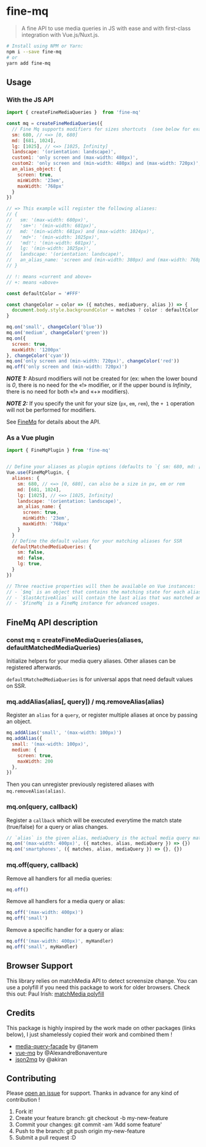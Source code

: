 # fine-mq

> A fine API to use media queries in JS with ease and with first-class integration with Vue.js/Nuxt.js.

```sh
# Install using NPM or Yarn:
npm i --save fine-mq
# or
yarn add fine-mq
```

## Usage

### With the JS API

```js
import { createFineMediaQueries }  from 'fine-mq'

const mq = createFineMediaQueries({
  // Fine Mq supports modifiers for sizes shortcuts  (see below for examples)
  sm: 680, // <=> [0, 680]
  md: [681, 1024],
  lg: [1025], // <=> [1025, Infinity]
  landscape: '(orientation: landscape)',
  custom1: 'only screen and (max-width: 480px)',
  custom2: 'only screen and (min-width: 480px) and (max-width: 720px)',
  an_alias_object: {
    screen: true,
    minWidth: '23em',
    maxWidth: '768px'
  }
})

// => This example will register the following aliases:
// {
//   sm: '(max-width: 680px)',
//   'sm+': '(min-width: 681px)',
//   md: '(min-width: 681px) and (max-width: 1024px)',
//   'md+': '(min-width: 1025px)',
//   'md!': '(min-width: 681px)',
//   lg: '(min-width: 1025px)',
//   landscape: '(orientation: landscape)',
//   an_alias_name: 'screen and (min-width: 380px) and (max-width: 768px)'
// }

// !: means «current and above»
// +: means «above»

const defaultColor = '#FFF'

const changeColor = color => ({ matches, mediaQuery, alias }) => {
  document.body.style.backgroundColor = matches ? color : defaultColor
}

mq.on('small', changeColor('blue'))
mq.on('medium', changeColor('green'))
mq.on({
  screen: true,
  maxWidth: '1200px'
}, changeColor('cyan'))
mq.on('only screen and (min-width: 720px)', changeColor('red'))
mq.off('only screen and (min-width: 720px)')
```

_**NOTE 1:**_ Absurd modifiers will not be created for  (ex: when the lower bound is _0_, there is no need for the «!» modifier, or if the upper bound is _Infinity_, there is no need for both «!» and «+» modifiers).

_**NOTE 2:**_ If you specify the unit for your size (`px`, `em`, `rem`), the `+ 1` operation will not be performed for modifiers.

See [FineMq](#finemq-api-description) for details about the API.

### As a Vue plugin

```js
import { FineMqPlugin } from 'fine-mq'


// Define your aliases as plugin options (defaults to `{ sm: 680, md: [681, 1024], lg: [1025] }` for Vue.js only, not the JS API)
Vue.use(FineMqPlugin, {
  aliases: {
    sm: 680, // <=> [0, 680], can also be a size in px, em or rem
    md: [681, 1024],
    lg: [1025], // <=> [1025, Infinity]
    landscape: '(orientation: landscape)',
    an_alias_name: {
      screen: true,
      minWidth: '23em',
      maxWidth: '768px'
    }
  }
  // Define the default values for your matching aliases for SSR
  defaultMatchedMediaQueries: {
    sm: false,
    md: false,
    lg: true,
  }
})

// Three reactive properties will then be available on Vue instances:
// - `$mq` is an object that contains the matching state for each alias in the form { [alias]: true/false }.
// - `$lastActiveAlias` will contain the last alias that was matched and triggered by the listener.
// - `$fineMq` is a FineMq instance for advanced usages.
```

## FineMq API description

### const mq = createFineMediaQueries(aliases, defaultMatchedMediaQueries)

Initialize helpers for your media query aliases. Other aliases can be registered afterwards.

`defaultMatchedMediaQueries` is for universal apps that need default values on SSR.

### mq.addAlias(alias[, query]) / mq.removeAlias(alias)

Register an `alias` for a `query`, or register multiple aliases at once by passing an object.

```js
mq.addAlias('small', '(max-width: 100px)')
mq.addAlias({
  small: '(max-width: 100px)',
  medium: {
    screen: true,
    maxWidth: 200
  },
})
```

Then you can unregister previously registered aliases with `mq.removeAlias(alias)`.

### mq.on(query, callback)

Register a `callback` which will be executed everytime the match state (true/false) for a query or alias changes.

```js
// `alias` is the given alias, mediaQuery is the actual media query matched and `matches` is a boolean indicating the match state.
mq.on('(max-width: 400px)', ({ matches, alias, mediaQuery }) => {})
mq.on('smartphones', ({ matches, alias, mediaQuery }) => {}, {})
```

### mq.off(query, callback)

Remove all handlers for all media queries:

```js
mq.off()
```

Remove all handlers for a media query or alias:

```js
mq.off('(max-width: 400px)')
mq.off('small')
```

Remove a specific handler for a query or alias:

```js
mq.off('(max-width: 400px)', myHandler)
mq.off('small', myHandler)
```

## Browser Support

This library relies on matchMedia API to detect screensize change. You can use a polyfill if you need this package to work for older browsers. Check this out:
Paul Irish: [matchMedia polyfill](https://github.com/paulirish/matchMedia.js)

## Credits

This package is highly inspired by the work made on other packages (links below), I just shamelessly copied their work and combined them !

- [media-query-facade](https://github.com/tanem/media-query-facade) by @tanem
- [vue-mq](https://github.com/AlexandreBonaventure/vue-mq/) by @AlexandreBonaventure
- [json2mq](https://github.com/akiran/json2mq) by @akiran

## Contributing

Please [open an issue](https://github.com/nash403/fine-mq/issues/new) for support. Thanks in advance for any kind of contribution !

1. Fork it!
2. Create your feature branch: git checkout -b my-new-feature
3. Commit your changes: git commit -am 'Add some feature'
4. Push to the branch: git push origin my-new-feature
5. Submit a pull request :D
